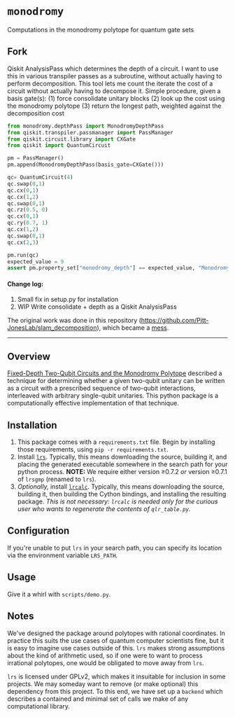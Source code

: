 # `monodromy`

Computations in the monodromy polytope for quantum gate sets

## Fork

Qiskit AnalysisPass which determines the depth of a circuit. I want to use this in various transpiler passes as a subroutine, without actually having to perform decomposition. This tool lets me count the iterate the cost of a circuit without actually having to decompose it. Simple procedure, given a basis gate(s):
(1) force consolidate unitary blocks
(2) look up the cost using the monodromy polytope
(3) return the longest path, weighted against the decomposition cost

```python
from monodromy.depthPass import MonodromyDepthPass
from qiskit.transpiler.passmanager import PassManager
from qiskit.circuit.library import CXGate
from qiskit import QuantumCircuit

pm = PassManager()
pm.append(MonodromyDepthPass(basis_gate=CXGate()))

qc= QuantumCircuit(4)
qc.swap(0,1)
qc.cx(0,1)
qc.cx(1,2)
qc.swap(0,1)
qc.rz(0.5, 0)
qc.cx(0,1)
qc.ry(0.7, 1)
qc.cx(1,2)
qc.swap(0,1)
qc.cx(2,3)

pm.run(qc)
expected_value = 9
assert pm.property_set["monodromy_depth"] == expected_value, "Monodromy depth not calculated correctly!"

```

#### Change log:

1. Small fix in setup.py for installation
2. WIP Write consolidate + depth as a Qiskit AnalysisPass

The original work was done in this repository (https://github.com/Pitt-JonesLab/slam_decomposition), which became a [mess](https://github.com/Pitt-JonesLab/slam_decomposition/blob/main/src/slam/utils/polytopes/polytope_wrap.py).

---

## Overview

[Fixed-Depth Two-Qubit Circuits and the Monodromy Polytope](https://arxiv.org/abs/1904.10541) described a technique for determining whether a given two-qubit unitary can be written as a circuit with a prescribed sequence of two-qubit interactions, interleaved with arbitrary single-qubit unitaries.
This python package is a computationally effective implementation of that technique.

## Installation

1. This package comes with a `requirements.txt` file.
   Begin by installing those requirements, using `pip -r requirements.txt`.
2. Install [`lrs`](http://cgm.cs.mcgill.ca/~avis/C/lrs.html).
   Typically, this means downloading the source, building it, and placing the generated executable somewhere in the search path for your python process.
   **NOTE:** We require either version ≥0.7.2 _or_ version ≥0.7.1 of `lrsgmp` (renamed to `lrs`).
3. _Optionally,_ install [`lrcalc`](https://sites.math.rutgers.edu/~asbuch/lrcalc/). Typically, this means downloading the source, building it, then building the Cython bindings, and installing the resulting package. _This is not necessary: `lrcalc` is needed only for the curious user who wants to regenerate the contents of `qlr_table.py`._

## Configuration

If you're unable to put `lrs` in your search path, you can specify its location via the environment variable `LRS_PATH`.

## Usage

Give it a whirl with `scripts/demo.py`.

## Notes

We've designed the package around polytopes with rational coordinates.
In practice this suits the use cases of quantum computer scientists fine, but it is easy to imagine use cases outside of this.
`lrs` makes strong assumptions about the kind of arithmetic used, so if one were to want to process irrational polytopes, one would be obligated to move away from `lrs`.

`lrs` is licensed under GPLv2, which makes it insuitable for inclusion in some projects.
We may someday want to remove (or make optional) this dependency from this project.
To this end, we have set up a `backend` which describes a contained and minimal set of calls we make of any computational library.
